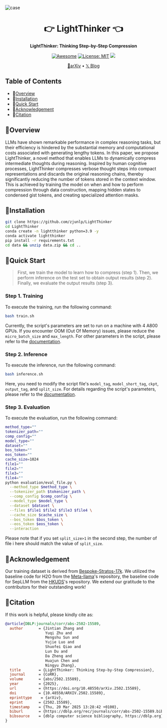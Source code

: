 ![case](assets/gif.gif)


<div align="center">
<h1 align="center"> 👉 LightThinker 👈 </h1>
<b>LightThinker: Thinking Step-by-Step Compression</b>

[![Awesome](https://awesome.re/badge.svg)](https://github.com/zjunlp/LightThinker) 
[![License: MIT](https://img.shields.io/badge/License-MIT-green.svg)](https://opensource.org/licenses/MIT)
![](https://img.shields.io/github/last-commit/zjunlp/LightThinker?color=green) 

<p align="center">
  <a href="https://arxiv.org/abs/2502.15589">📄arXiv</a> •
  <a href="https://x.com/zxlzr/status/1894729164609208338">𝕏 Blog</a> 
</p>

</div>

## Table of Contents

- 👀[Overview](#overview)
- 🔧[Installation](#installation)
- 🏃[Quick Start](#quick-start)
- 🎁[Acknowledgement](#acknowledgement)
- 🚩[Citation](#citation)

## 👀Overview

LLMs have shown remarkable performance in complex reasoning tasks, but their efficiency is hindered by the substantial memory and computational costs associated with generating lengthy tokens. In this paper, we propose LightThinker, a novel method that enables LLMs to dynamically compress intermediate thoughts during reasoning. Inspired by human cognitive processes, LightThinker compresses verbose thought steps into compact representations and discards the original reasoning chains, thereby significantly reducing the number of tokens stored in the context window. This is achieved by training the model on when and how to perform compression through data construction, mapping hidden states to condensed gist tokens, and creating specialized attention masks.


## 🔧Installation

```bash
git clone https://github.com/zjunlp/LightThinker
cd LightThinker
conda create -n lightthinker python=3.9 -y
conda activate lightthinker
pip install -r requirements.txt
cd data && unzip data.zip && cd ..
```


## 🏃Quick Start

> First, we train the model to learn how to compress (step 1). Then, we perform inference on the test set to obtain output results (step 2). Finally, we evaluate the output results (step 3).

### Step 1. Training

To execute the training, run the following command:

```bash
bash train.sh
```

Currently, the script's parameters are set to run on a machine with 4 A800 GPUs. If you encounter OOM (Out Of Memory) issues, please reduce the `micro_batch_size` and `max_length`. For other parameters in the script, please refer to the [documentation](./ARGS.md).

### Step 2. Inference

To execute the inference, run the following command:

```bash
bash inference.sh
```

Here, you need to modify the script file's `model_tag`, `model_short_tag`, `ckpt`, `output_tag`, and `split_size`. For details regarding the script's parameters, please refer to the [documentation](./ARGS.md).


### Step 3. Evaluation

To execute the evaluation, run the following command:

```bash
method_type=""
tokenizer_path=""
comp_config=""
model_type=""
dataset=""
bos_token=""
eos_token=""
cache_size=1024
file1=""
file2=""
file3=""
file4=""
python evaluation/eval_file.py \
  --method_type $method_type \
  --tokenizer_path $tokenizer_path \
  --comp_config $comp_config \
  --model_type $model_type \
  --dataset $dataset \
  --files $file1 $file2 $file3 $file4 \
  --cache_size $cache_size \
  --bos_token $bos_token \
  --eos_token $eos_token \
  --interaction 
```

Please note that if you set `split_size>1` in the second step, the number of file i here should match the value of `split_size`.


## 🎁Acknowledgement

Our training dataset is derived from [Bespoke-Stratos-17k](https://huggingface.co/datasets/bespokelabs/Bespoke-Stratos-17k). We utilized the baseline code for H2O from the [Meta-llama](https://github.com/meta-llama/llama-cookbook)'s repository, the baseline code for SepLLM from the [HKUDS](https://github.com/HKUDS/SepLLM)'s repository. We extend our gratitude to the contributors for their outstanding work!


## 🚩Citation

If this work is helpful, please kindly cite as:

```bibtex
@article{DBLP:journals/corr/abs-2502-15589,
  author       = {Jintian Zhang and
                  Yuqi Zhu and
                  Mengshu Sun and
                  Yujie Luo and
                  Shuofei Qiao and
                  Lun Du and
                  Da Zheng and
                  Huajun Chen and
                  Ningyu Zhang},
  title        = {LightThinker: Thinking Step-by-Step Compression},
  journal      = {CoRR},
  volume       = {abs/2502.15589},
  year         = {2025},
  url          = {https://doi.org/10.48550/arXiv.2502.15589},
  doi          = {10.48550/ARXIV.2502.15589},
  eprinttype    = {arXiv},
  eprint       = {2502.15589},
  timestamp    = {Thu, 20 Mar 2025 13:28:42 +0100},
  biburl       = {https://dblp.org/rec/journals/corr/abs-2502-15589.bib},
  bibsource    = {dblp computer science bibliography, https://dblp.org}
}
```





